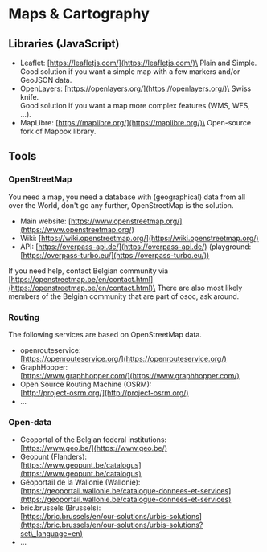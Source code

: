 # Maps & Cartography

## Libraries (JavaScript)

* Leaflet: [https://leafletjs.com/](https://leafletjs.com/)\
  Plain and Simple.\
  Good solution if you want a simple map with a few markers and/or GeoJSON data.
* OpenLayers: [https://openlayers.org/](https://openlayers.org/)\
  Swiss knife.\
  Good solution if you want a map more complex features (WMS, WFS, ...).
* MapLibre: [https://maplibre.org/](https://maplibre.org/)\
  Open-source fork of Mapbox library.

## Tools

### OpenStreetMap

You need a map, you need a database with (geographical) data from all over the World, don't go any further, OpenStreetMap is the solution.

* Main website: [https://www.openstreetmap.org/](https://www.openstreetmap.org/)
* Wiki: [https://wiki.openstreetmap.org/](https://wiki.openstreetmap.org/)
* API: [https://overpass-api.de/](https://overpass-api.de/) (playground: [https://overpass-turbo.eu/](https://overpass-turbo.eu/))

If you need help, contact Belgian community via [https://openstreetmap.be/en/contact.html](https://openstreetmap.be/en/contact.html)\
There are also most likely members of the Belgian community that are part of osoc, ask around.

### Routing

The following services are based on OpenStreetMap data.

* openrouteservice:\
  [https://openrouteservice.org/](https://openrouteservice.org/)
* GraphHopper:\
  [https://www.graphhopper.com/](https://www.graphhopper.com/)
* Open Source Routing Machine (OSRM):\
  [http://project-osrm.org/](http://project-osrm.org/)
* ...

### Open-data

* Geoportal of the Belgian federal institutions: \
  [https://www.geo.be/](https://www.geo.be/)
* Geopunt (Flanders): \
  [https://www.geopunt.be/catalogus](https://www.geopunt.be/catalogus)
* Géoportail de la Wallonie (Wallonie): \
  [https://geoportail.wallonie.be/catalogue-donnees-et-services](https://geoportail.wallonie.be/catalogue-donnees-et-services)
* bric.brussels (Brussels): \
  [https://bric.brussels/en/our-solutions/urbis-solutions](https://bric.brussels/en/our-solutions/urbis-solutions?set\_language=en)
* ...
